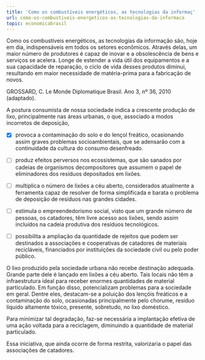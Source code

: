 ```yaml
---
title: 'Como os combustíveis energéticos, as tecnologias da informaç'
url: como-os-combustiveis-energeticos-as-tecnologias-da-informaca
topic: economicabrasil
---
```



Como os combustíveis energéticos, as tecnologias da informação são, hoje em dia, indispensáveis em todos os setores econômicos. Através delas, um maior número de produtores é capaz de inovar e a obsolescência de bens e serviços se acelera. Longe de estender a vida útil dos equipamentos e a sua capacidade de reparação, o ciclo de vida desses produtos diminui, resultando em maior necessidade de matéria-prima para a fabricação de novos.

GROSSARD, C. Le Monde Diplomatique Brasil. Ano 3, nº 36, 2010 (adaptado).

A postura consumista de nossa sociedade indica a crescente produção de lixo, principalmente nas áreas urbanas, o que, associado a modos incorretos de deposição,



- [x] provoca a contaminação do solo e do lençol freático, ocasionando assim graves problemas socioambientais, que se adensarão com a continuidade da cultura do consumo desenfreado.
- [ ] produz efeitos perversos nos ecossistemas, que são sanados por cadeias de organismos decompositores que assumem o papel de eliminadores dos resíduos depositados em lixões.
- [ ] multiplica o número de lixões a céu aberto, considerados atualmente a ferramenta capaz de resolver de forma simplificada e barata o problema de deposição de resíduos nas grandes cidades.
- [ ] estimula o empreendedorismo social, visto que um grande número de pessoas, os catadores, têm livre acesso aos lixões, sendo assim incluídos na cadeia produtiva dos resíduos tecnológicos.
- [ ] possibilita a ampliação da quantidade de rejeitos que podem ser destinados a associações e cooperativas de catadores de materiais recicláveis, financiados por instituições da sociedade civil ou pelo poder público.


O lixo produzido pela sociedade urbana não recebe destinação adequada. Grande parte dele é lançado em lixões a céu aberto. Tais locais não têm a infraestrutura ideal para receber enormes quantidades de material particulado. Em função disso, potencializam problemas para a sociedade em geral. Dentre eles, destacam-se a poluição dos lençóis freáticos e a contaminação do solo, ocasionadas principalmente pelo chorume, resíduo líquido altamente tóxico, presente, sobretudo, no lixo doméstico.

Para minimizar tal degradação, faz-se necessária a implantação efetiva de uma ação voltada para a reciclagem, diminuindo a quantidade de material particulado.

Essa iniciativa, que ainda ocorre de forma restrita, valorizaria o papel das associações de catadores.
